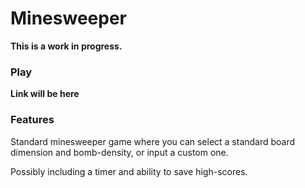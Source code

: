 # Minesweeper

**This is a work in progress.**

### Play

**Link will be here**

### Features

Standard minesweeper game where you can select a standard board dimension and bomb-density, or input a custom one.

Possibly including a timer and ability to save high-scores.
